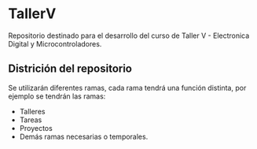 # TallerV
Repositorio destinado para el desarrollo del curso de Taller V - Electronica Digital y Microcontroladores.
## Districión del repositorio
Se utilizarán diferentes ramas, cada rama tendrá una función distinta, por ejemplo se tendrán las ramas:
* Talleres
* Tareas
* Proyectos
* Demás ramas necesarias o temporales.